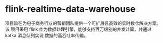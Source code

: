 # flink-realtime-data-warehouse
项目旨在为电子商务行业的营销团队提供一个可扩展且高效的实时数仓解决方案。该 项目采用 flink 作为数据处理引擎，能够支持百万级别的并发计算，并通过 kafka 消息队列实现 数据的高吞吐率传输。

